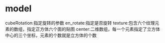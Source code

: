 # model
cubeRotation:指定旋转的参数
en_rotate:指定是否旋转
texture:包含六个纹理元素的数组，指定正方体六个面的贴图
center:二维数组，每一个元素指定了立方体中心的三个坐标，元素的个数就是立方体的个数
